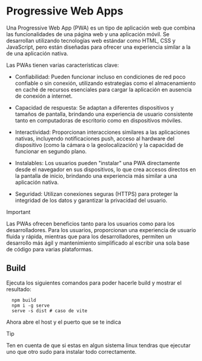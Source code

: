 # Progressive Web Apps

Una Progressive Web App (PWA) es un tipo de aplicación web que combina las funcionalidades de una página web y una aplicación móvil. Se desarrollan utilizando tecnologías web estándar como HTML, CSS y JavaScript, pero están diseñadas para ofrecer una experiencia similar a la de una aplicación nativa.

Las PWAs tienen varias características clave:

* Confiabilidad: Pueden funcionar incluso en condiciones de red poco confiable o sin conexión, utilizando estrategias como el almacenamiento en caché de recursos esenciales para cargar la aplicación en ausencia de conexión a internet.

* Capacidad de respuesta: Se adaptan a diferentes dispositivos y tamaños de pantalla, brindando una experiencia de usuario consistente tanto en computadoras de escritorio como en dispositivos móviles.

* Interactividad: Proporcionan interacciones similares a las aplicaciones nativas, incluyendo notificaciones push, acceso al hardware del dispositivo (como la cámara o la geolocalización) y la capacidad de funcionar en segundo plano.

* Instalables: Los usuarios pueden "instalar" una PWA directamente desde el navegador en sus dispositivos, lo que crea accesos directos en la pantalla de inicio, brindando una experiencia más similar a una aplicación nativa.

* Seguridad: Utilizan conexiones seguras (HTTPS) para proteger la integridad de los datos y garantizar la privacidad del usuario.

> [!IMPORTANT]
> Las PWAs ofrecen beneficios tanto para los usuarios como para los desarrolladores. Para los usuarios, proporcionan una experiencia de usuario fluida y rápida, mientras que para los desarrolladores, permiten un desarrollo más ágil y mantenimiento simplificado al escribir una sola base de código para varias plataformas.

## Build

Ejecuta los siguientes comandos para poder hacerle build y mostrar el resultado:

```npm
  npm build
  npm i -g serve
  serve -s dist # caso de vite
```

Ahora abre el host y el puerto que se te indica
> [!TIP]
> Ten en cuenta de que si estas en algun sistema linux tendras que ejecutar uno que otro sudo para instalar todo correctamente.